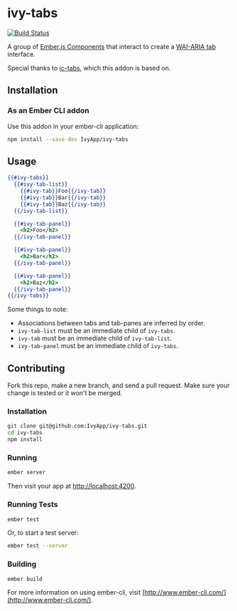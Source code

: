 # ivy-tabs

[![Build Status](https://travis-ci.org/IvyApp/ivy-tabs.svg?branch=master)](https://travis-ci.org/IvyApp/ivy-tabs)

A group of [Ember.js Components] that interact to create a [WAI-ARIA tab] interface.

Special thanks to [ic-tabs], which this addon is based on.

## Installation

### As an Ember CLI addon

Use this addon in your ember-cli application:

```sh
npm install --save-dev IvyApp/ivy-tabs
```

## Usage

```handlebars
{{#ivy-tabs}}
  {{#ivy-tab-list}}
    {{#ivy-tab}}Foo{{/ivy-tab}}
    {{#ivy-tab}}Bar{{/ivy-tab}}
    {{#ivy-tab}}Baz{{/ivy-tab}}
  {{/ivy-tab-list}}

  {{#ivy-tab-panel}}
    <h2>Foo</h2>
  {{/ivy-tab-panel}}

  {{#ivy-tab-panel}}
    <h2>Bar</h2>
  {{/ivy-tab-panel}}

  {{#ivy-tab-panel}}
    <h2>Baz</h2>
  {{/ivy-tab-panel}}
{{/ivy-tabs}}
```

Some things to note:

  * Associations between tabs and tab-panes are inferred by order.
  * `ivy-tab-list` must be an immediate child of `ivy-tabs`.
  * `ivy-tab` must be an immediate child of `ivy-tab-list`.
  * `ivy-tab-panel` must be an immediate child of `ivy-tabs`.

## Contributing

Fork this repo, make a new branch, and send a pull request. Make sure your
change is tested or it won't be merged.

### Installation

```sh
git clone git@github.com:IvyApp/ivy-tabs.git
cd ivy-tabs
npm install
```

### Running

```sh
ember server
```

Then visit your app at [http://localhost:4200](http://localhost:4200).

### Running Tests

```sh
ember test
```

Or, to start a test server:

```sh
ember test --server
```

### Building

```sh
ember build
```

For more information on using ember-cli, visit
[http://www.ember-cli.com/](http://www.ember-cli.com/).

[Ember.js Components]: http://emberjs.com/guides/components/
[WAI-ARIA tab]: http://www.w3.org/TR/wai-aria/roles#tab
[ic-tabs]: https://github.com/instructure/ic-tabs
